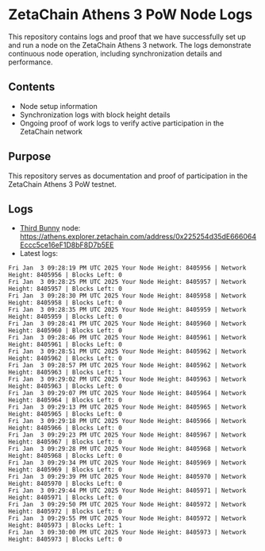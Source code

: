 # ZetaChain Athens 3 PoW Node Logs
This repository contains logs and proof that we have successfully set up and run a node on the ZetaChain Athens 3 network. The logs demonstrate continuous node operation, including synchronization details and performance.

## Contents
- Node setup information
- Synchronization logs with block height details
- Ongoing proof of work logs to verify active participation in the ZetaChain network

## Purpose
This repository serves as documentation and proof of participation in the ZetaChain Athens 3 PoW testnet.

## Logs

- [Third Bunny](https://thirdbunny.xyz/) node: https://athens.explorer.zetachain.com/address/0x225254d35dE666064Eccc5ce16eF1D8bF8D7b5EE
- Latest logs:
```
Fri Jan  3 09:28:19 PM UTC 2025 Your Node Height: 8405956 | Network Height: 8405956 | Blocks Left: 0
Fri Jan  3 09:28:25 PM UTC 2025 Your Node Height: 8405957 | Network Height: 8405957 | Blocks Left: 0
Fri Jan  3 09:28:30 PM UTC 2025 Your Node Height: 8405958 | Network Height: 8405958 | Blocks Left: 0
Fri Jan  3 09:28:35 PM UTC 2025 Your Node Height: 8405959 | Network Height: 8405959 | Blocks Left: 0
Fri Jan  3 09:28:41 PM UTC 2025 Your Node Height: 8405960 | Network Height: 8405960 | Blocks Left: 0
Fri Jan  3 09:28:46 PM UTC 2025 Your Node Height: 8405961 | Network Height: 8405961 | Blocks Left: 0
Fri Jan  3 09:28:51 PM UTC 2025 Your Node Height: 8405962 | Network Height: 8405962 | Blocks Left: 0
Fri Jan  3 09:28:57 PM UTC 2025 Your Node Height: 8405962 | Network Height: 8405963 | Blocks Left: 1
Fri Jan  3 09:29:02 PM UTC 2025 Your Node Height: 8405963 | Network Height: 8405963 | Blocks Left: 0
Fri Jan  3 09:29:07 PM UTC 2025 Your Node Height: 8405964 | Network Height: 8405964 | Blocks Left: 0
Fri Jan  3 09:29:13 PM UTC 2025 Your Node Height: 8405965 | Network Height: 8405965 | Blocks Left: 0
Fri Jan  3 09:29:18 PM UTC 2025 Your Node Height: 8405966 | Network Height: 8405966 | Blocks Left: 0
Fri Jan  3 09:29:23 PM UTC 2025 Your Node Height: 8405967 | Network Height: 8405967 | Blocks Left: 0
Fri Jan  3 09:29:28 PM UTC 2025 Your Node Height: 8405968 | Network Height: 8405968 | Blocks Left: 0
Fri Jan  3 09:29:34 PM UTC 2025 Your Node Height: 8405969 | Network Height: 8405969 | Blocks Left: 0
Fri Jan  3 09:29:39 PM UTC 2025 Your Node Height: 8405970 | Network Height: 8405970 | Blocks Left: 0
Fri Jan  3 09:29:44 PM UTC 2025 Your Node Height: 8405971 | Network Height: 8405971 | Blocks Left: 0
Fri Jan  3 09:29:50 PM UTC 2025 Your Node Height: 8405972 | Network Height: 8405972 | Blocks Left: 0
Fri Jan  3 09:29:55 PM UTC 2025 Your Node Height: 8405972 | Network Height: 8405973 | Blocks Left: 1
Fri Jan  3 09:30:00 PM UTC 2025 Your Node Height: 8405973 | Network Height: 8405973 | Blocks Left: 0
```
